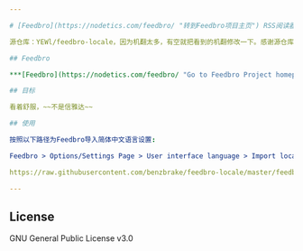 ```yaml
---

# [Feedbro](https://nodetics.com/feedbro/ "转到Feedbro项目主页") RSS阅读器的简体中文语言文件

源仓库：YEWl/feedbro-locale，因为机翻太多，有空就把看到的机翻修改一下。感谢源仓库。

## Feedbro

***[Feedbro](https://nodetics.com/feedbro/ "Go to Feedbro Project homepage")*** *是一个快速、免费的RSS feed阅读器，可作为[Chrome](https://chrome.google.com/webstore/detail/feedbro/mefgmmbdailogpfhfblcnnjfmnpnmdfa "转到Feedbro的Chrome扩展页面"), Vivaldi, [Edge](https://microsoftedge.microsoft.com/addons/detail/pdfbckdfhgaohcfdkcgpggcifmalimfd "转到Feedbro的Edge扩展页面"), Brave and [Firefox](https://addons.mozilla.org/en-GB/firefox/addon/feedbroreader/ "转到Feedbro的Firefox扩展页面")等浏览器的扩展程序，用于订阅博客、新闻或任何基于RSS、Atom或RDF的feed源。*

## 目标

看着舒服，~~不是信雅达~~

## 使用

按照以下路径为Feedbro导入简体中文语言设置: 

Feedbro > Options/Settings Page > User interface language > Import locale > URL address of the Feedbro Locale (JSON-file):

https://raw.githubusercontent.com/benzbrake/feedbro-locale/master/feedbro-locale-zh_CN.json

---
```


## License

GNU General Public License v3.0
